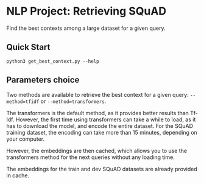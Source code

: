 # NLP Project: Retrieving SQuAD

Find the best contexts among a large dataset for a given query.

## Quick Start

    python3 get_best_context.py --help

## Parameters choice

Two methods are available to retrieve the best context for a given query: `--method=tfidf` or `--method=transformers`.

The transformers is the default method, as it provides better results than Tf-Idf. However, the first time using transformers can take a while to load, as it has to download the model, and encode the entire dataset. For the SQuAD training dataset, the encoding can take more than 15 minutes, depending on your computer.

However, the embeddings are then cached, which allows you to use the transformers method for the next queries without any loading time.

The embeddings for the train and dev SQuAD datasets are already provided in cache.
